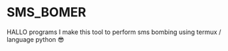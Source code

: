 # SMS_BOMER
HALLO programs I make this tool to perform sms bombing using termux / language python 😎
